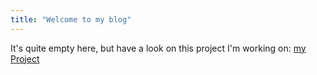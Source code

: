 ```yaml
---
title: "Welcome to my blog"
---
```


It's quite empty here, but have a look on this project I'm working on:
[my Project](my-project.md)

